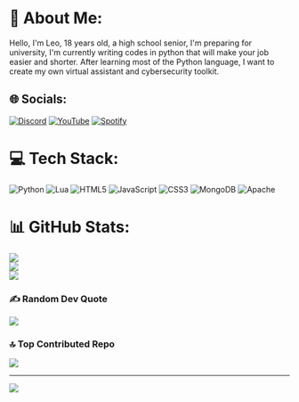 # 💫 About Me:
Hello, I'm Leo, 18 years old, a high school senior, I'm preparing for university, I'm currently writing codes in python that will make your job easier and shorter.
After learning most of the Python language, I want to create my own virtual assistant and cybersecurity toolkit.


## 🌐 Socials:
[![Discord](https://img.shields.io/badge/Discord-%237289DA.svg?logo=discord&logoColor=white)](https://discord.gg/https://discord.com/users/643473809663459357) [![YouTube](https://img.shields.io/badge/YouTube-%23FF0000.svg?logo=YouTube&logoColor=white)](https://youtube.com/@Leo4Bey)
[![Spotify](https://img.shields.io/badge/Spotify-%2314d800.svg?logo=spotify&logoColor=black)](https://open.spotify.com/artist/1JxLCaNLE8oRnmdE4RIDLB?si=jSTBkjKpSLO7iSvs12QHkA)


# 💻 Tech Stack:
![Python](https://img.shields.io/badge/python-3670A0?style=for-the-badge&logo=python&logoColor=ffdd54) ![Lua](https://img.shields.io/badge/lua-%232C2D72.svg?style=for-the-badge&logo=lua&logoColor=white) ![HTML5](https://img.shields.io/badge/html5-%23E34F26.svg?style=for-the-badge&logo=html5&logoColor=white) ![JavaScript](https://img.shields.io/badge/javascript-%23323330.svg?style=for-the-badge&logo=javascript&logoColor=%23F7DF1E) ![CSS3](https://img.shields.io/badge/css3-%231572B6.svg?style=for-the-badge&logo=css3&logoColor=white) ![MongoDB](https://img.shields.io/badge/MongoDB-%234ea94b.svg?style=for-the-badge&logo=mongodb&logoColor=white) ![Apache](https://img.shields.io/badge/apache-%23D42029.svg?style=for-the-badge&logo=apache&logoColor=white)
# 📊 GitHub Stats:
![](https://github-readme-stats.vercel.app/api?username=Leo4Bey&theme=dark&hide_border=false&include_all_commits=true&count_private=false)<br/>
![](https://github-readme-streak-stats.herokuapp.com/?user=Leo4Bey&theme=dark&hide_border=false)<br/>
![](https://github-readme-stats.vercel.app/api/top-langs/?username=Leo4Bey&theme=dark&hide_border=false&include_all_commits=true&count_private=false&layout=compact)

### ✍️ Random Dev Quote
![](https://quotes-github-readme.vercel.app/api?type=horizontal&theme=radical)

### 🔝 Top Contributed Repo
![](https://github-contributor-stats.vercel.app/api?username=Leo4Bey&limit=5&theme=dark&combine_all_yearly_contributions=true)

---
[![](https://visitcount.itsvg.in/api?id=Leo4Bey&icon=0&color=1)](https://visitcount.itsvg.in)

<!-- Proudly created with GPRM ( https://gprm.itsvg.in ) -->
